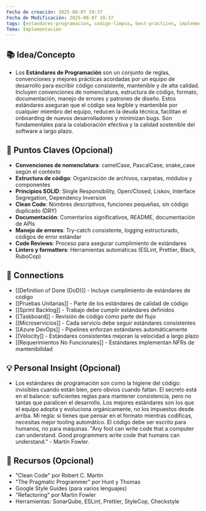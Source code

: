 ```yaml
---
Fecha de creación: 2025-08-07 19:37
Fecha de Modificación: 2025-08-07 19:37
tags: [estandares-programacion, codigo-limpio, best-practices, implementacion, calidad-codigo]
Tema: Implementación
---
```


## 📚 Idea/Concepto 
- Los **Estándares de Programación** son un conjunto de reglas, convenciones y mejores prácticas acordadas por un equipo de desarrollo para escribir código consistente, mantenible y de alta calidad. Incluyen convenciones de nomenclatura, estructura de código, formato, documentación, manejo de errores y patrones de diseño. Estos estándares aseguran que el código sea legible y mantenible por cualquier miembro del equipo, reducen la deuda técnica, facilitan el onboarding de nuevos desarrolladores y minimizan bugs. Son fundamentales para la colaboración efectiva y la calidad sostenible del software a largo plazo.

## 📌 Puntos Claves (Opcional)
- **Convenciones de nomenclatura**: camelCase, PascalCase, snake_case según el contexto
- **Estructura de código**: Organización de archivos, carpetas, módulos y componentes
- **Principios SOLID**: Single Responsibility, Open/Closed, Liskov, Interface Segregation, Dependency Inversion
- **Clean Code**: Nombres descriptivos, funciones pequeñas, sin código duplicado (DRY)
- **Documentación**: Comentarios significativos, README, documentación de APIs
- **Manejo de errores**: Try-catch consistente, logging estructurado, códigos de error estándar
- **Code Reviews**: Proceso para asegurar cumplimiento de estándares
- **Linters y formatters**: Herramientas automáticas (ESLint, Prettier, Black, RuboCop)

## 🔗 Connections
- [[Definition of Done (DoD)]] - Incluye cumplimiento de estándares de código
- [[Pruebas Unitarias]] - Parte de los estándares de calidad de código
- [[Sprint Backlog]] - Trabajo debe cumplir estándares definidos
- [[Taskboard]] - Revisión de código como parte del flujo
- [[Microservicios]] - Cada servicio debe seguir estándares consistentes
- [[Azure DevOps]] - Pipelines enforzan estándares automáticamente
- [[Velocity]] - Estándares consistentes mejoran la velocidad a largo plazo
- [[Requerimientos No Funcionales]] - Estándares implementan NFRs de mantenibilidad

## 💡 Personal Insight (Opcional)
- Los estándares de programación son como la higiene del código: invisibles cuando están bien, pero obvios cuando faltan. El secreto está en el balance: suficientes reglas para mantener consistencia, pero no tantas que paralicen el desarrollo. Los mejores estándares son los que el equipo adopta y evoluciona orgánicamente, no los impuestos desde arriba. Mi regla: si tienes que pensar en el formato mientras codificas, necesitas mejor tooling automático. El código debe ser escrito para humanos, no para máquinas. "Any fool can write code that a computer can understand. Good programmers write code that humans can understand." - Martin Fowler.

## 🧾 Recursos (Opcional)
- "Clean Code" por Robert C. Martin
- "The Pragmatic Programmer" por Hunt y Thomas
- Google Style Guides (para varios lenguajes)
- "Refactoring" por Martin Fowler
- Herramientas: SonarQube, ESLint, Prettier, StyleCop, Checkstyle